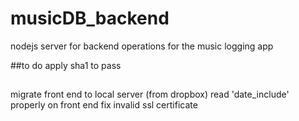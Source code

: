 # musicDB_backend
nodejs server for backend operations for the music logging app


##to do
apply sha1 to pass
##
migrate front end to local server (from dropbox)
read 'date_include' properly on front end
fix invalid ssl certificate

##
